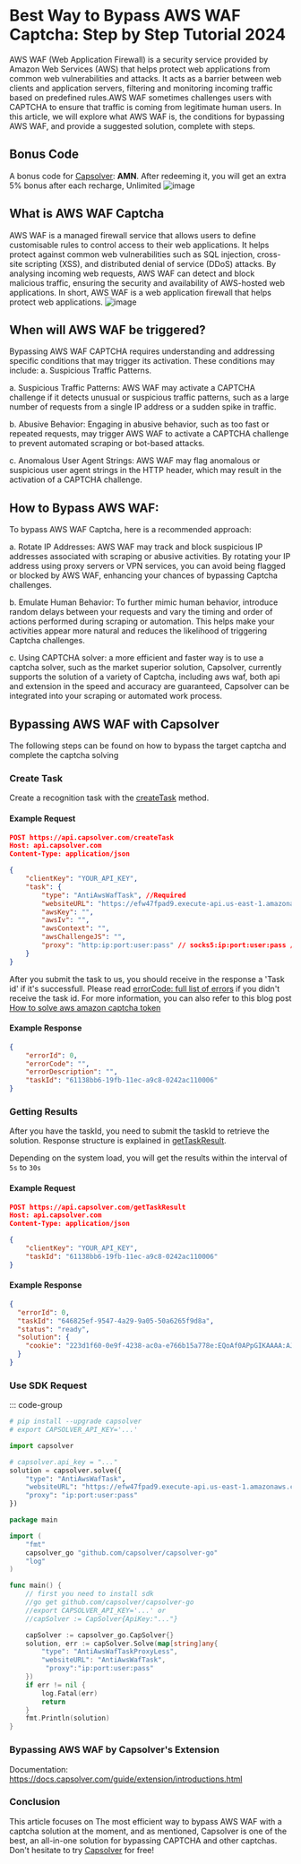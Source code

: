 # Best Way to Bypass AWS WAF Captcha: Step by Step Tutorial 2024

AWS WAF (Web Application Firewall) is a security service provided by Amazon Web Services (AWS) that helps protect web applications from common web vulnerabilities and attacks. It acts as a barrier between web clients and application servers, filtering and monitoring incoming traffic based on predefined rules.AWS WAF sometimes challenges users with CAPTCHA to ensure that traffic is coming from legitimate human users. In this article, we will explore what AWS WAF is, the conditions for bypassing AWS WAF, and provide a suggested solution, complete with steps.


## Bonus Code
 A bonus code for [Capsolver](https://www.capsolver.com/): **AMN**. After redeeming it, you will get an extra 5% bonus after each recharge, Unlimited
 ![image](https://github.com/aferapi/aws-captcha-solver/assets/163506214/c73c3063-d139-4b0b-9b58-db6bafe14f43)

 
## What is AWS WAF Captcha
AWS WAF is a managed firewall service that allows users to define customisable rules to control access to their web applications. It helps protect against common web vulnerabilities such as SQL injection, cross-site scripting (XSS), and distributed denial of service (DDoS) attacks. By analysing incoming web requests, AWS WAF can detect and block malicious traffic, ensuring the security and availability of AWS-hosted web applications. In short, AWS WAF is a web application firewall that helps protect web applications.
![image](https://github.com/aferapi/aws-captcha-solver/assets/163506214/3af38557-d354-4e7c-ae7f-be5662dbbae3)


## When will AWS WAF be triggered?
Bypassing AWS WAF CAPTCHA requires understanding and addressing specific conditions that may trigger its activation. These conditions may include: a. Suspicious Traffic Patterns.

a. Suspicious Traffic Patterns: AWS WAF may activate a CAPTCHA challenge if it detects unusual or suspicious traffic patterns, such as a large number of requests from a single IP address or a sudden spike in traffic.

b. Abusive Behavior: Engaging in abusive behavior, such as too fast or repeated requests, may trigger AWS WAF to activate a CAPTCHA challenge to prevent automated scraping or bot-based attacks.

c. Anomalous User Agent Strings: AWS WAF may flag anomalous or suspicious user agent strings in the HTTP header, which may result in the activation of a CAPTCHA challenge.

## How to Bypass AWS WAF:
To bypass AWS WAF Captcha, here is a recommended approach:

a. Rotate IP Addresses: AWS WAF may track and block suspicious IP addresses associated with scraping or abusive activities. By rotating your IP address using proxy servers or VPN services, you can avoid being flagged or blocked by AWS WAF, enhancing your chances of bypassing Captcha challenges.

b. Emulate Human Behavior: To further mimic human behavior, introduce random delays between your requests and vary the timing and order of actions performed during scraping or automation. This helps make your activities appear more natural and reduces the likelihood of triggering Captcha challenges.

c. Using CAPTCHA solver: a more efficient and faster way is to use a captcha solver, such as the market superior solution, Capsolver, currently supports the solution of a variety of Captcha, including aws waf, both api and extension in the speed and accuracy are guaranteed, Capsolver can be integrated into your scraping or automated work process. 

## Bypassing AWS WAF with Capsolver

The following steps can be found on how to bypass the target captcha and complete the captcha solving

### Create Task

Create a recognition task with the [createTask](../api-createtask.md) method.
#### Example Request

``` json
POST https://api.capsolver.com/createTask
Host: api.capsolver.com
Content-Type: application/json

{
    "clientKey": "YOUR_API_KEY",
    "task": {
        "type": "AntiAwsWafTask", //Required
        "websiteURL": "https://efw47fpad9.execute-api.us-east-1.amazonaws.com/latest", //Required
        "awsKey": "",
        "awsIv": "",
        "awsContext": "",
        "awsChallengeJS": "",
        "proxy": "http:ip:port:user:pass" // socks5:ip:port:user:pass // Optional
    }
}
```

After you submit the task to us, you should receive in the response a 'Task id' if it's successfull. Please
read [errorCode: full list of errors](../api-createtask.md) if you didn't receive the task id. For more information, you can
also refer to this blog post [How to solve aws amazon captcha token](https://www.capsolver.com/blog/All/how-to-solve-aws-amazon-captcha-token)

#### Example Response

``` json
{
    "errorId": 0,
    "errorCode": "",
    "errorDescription": "",
    "taskId": "61138bb6-19fb-11ec-a9c8-0242ac110006"
}
```

### Getting Results

After you have the taskId, you need to submit the taskId to retrieve the solution. Response structure is explained
in [getTaskResult](../api-gettaskresult.md).

Depending on the system load, you will get the results within the interval of `5s` to `30s`

#### Example Request

``` json
POST https://api.capsolver.com/getTaskResult
Host: api.capsolver.com
Content-Type: application/json

{
    "clientKey": "YOUR_API_KEY",
    "taskId": "61138bb6-19fb-11ec-a9c8-0242ac110006"
}
```

#### Example Response

```json
{
  "errorId": 0,
  "taskId": "646825ef-9547-4a29-9a05-50a6265f9d8a",
  "status": "ready",
  "solution": {
    "cookie": "223d1f60-0e9f-4238-ac0a-e766b15a778e:EQoAf0APpGIKAAAA:AJam3OWpff1VgKIJxH4lGMMHxPVQ0q0R3CNtgcMbR4VvnIBSpgt1Otbax4kuqrgkEp0nFKanO5oPtwt9+Butf7lt0JNe4rZQwZ5IrEnkXvyeZQPaCFshHOISAFLTX7AWHldEXFlZEg7DjIc="
  }
}
```

### Use SDK Request

::: code-group

```python
# pip install --upgrade capsolver
# export CAPSOLVER_API_KEY='...'

import capsolver

# capsolver.api_key = "..."
solution = capsolver.solve({
    "type": "AntiAwsWafTask",
    "websiteURL": "https://efw47fpad9.execute-api.us-east-1.amazonaws.com/latest",
    "proxy": "ip:port:user:pass"
})
```

```go [golang]
package main

import (
	"fmt"
	capsolver_go "github.com/capsolver/capsolver-go"
	"log"
)

func main() {
	// first you need to install sdk
	//go get github.com/capsolver/capsolver-go
	//export CAPSOLVER_API_KEY='...' or
	//capSolver := CapSolver{ApiKey:"..."}

	capSolver := capsolver_go.CapSolver{}
	solution, err := capSolver.Solve(map[string]any{
		"type": "AntiAwsWafTaskProxyLess",
		"websiteURL": "AntiAwsWafTask",
		 "proxy":"ip:port:user:pass"
	})
	if err != nil {
		log.Fatal(err)
		return
	}
	fmt.Println(solution)
}
```

### Bypassing AWS WAF by Capsolver's Extension 

Documentation: https://docs.capsolver.com/guide/extension/introductions.html

### Conclusion
This article focuses on The most efficient way to bypass AWS WAF with a captcha solution at the moment, and as mentioned, Capsolver is one of the best, an all-in-one solution for bypassing CAPTCHA and other captchas. Don't hesitate to try [Capsolver](https://t.me/capsolver_trial_bot) for free!
